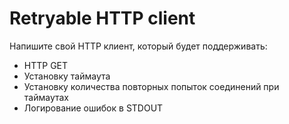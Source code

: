 # Retryable HTTP client

Напишите свой HTTP клиент, который будет поддерживать:

- HTTP GET
- Установку таймаута
- Установку количества повторных попыток соединений при таймаутах
- Логирование ошибок в STDOUT